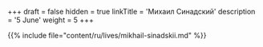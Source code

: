 +++
draft = false
hidden = true
linkTitle = 'Михаил Синадский'
description = '5 June'
weight = 5
+++

{{% include file="content/ru/lives/mikhail-sinadskii.md" %}}
